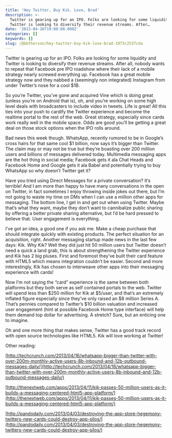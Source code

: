 ```yaml
---
title: 'Hey Twitter, Buy Kik. Love, Brad'
description: >-
  Twitter is gearing up for an IPO. Folks are looking for some liquidity and
  Twitter is looking to diversify their revenue streams. After…
date: '2013-04-16T19:00:00.000Z'
categories: []
keywords: []
slug: /@bbthorson/hey-twitter-buy-kik-love-brad-1973c2537cda
---
```


Twitter is gearing up for an IPO. Folks are looking for some liquidity and Twitter is looking to diversify their revenue streams. After all, nobody wants to repeat that Facebook pre IPO roadshow where their lack of a mobile strategy nearly screwed everything up. Facebook has a great mobile strategy now and they nabbed a (seemingly non integrated) Instagram from under Twitter’s nose for a cool $1B.

So you’re Twitter, you’ve gone and acquired Vine which is doing great (unless you’re on Android that is), oh, and you’re working on some high level deals with broadcasters to include video in tweets. Life is great! All this ties into your push to cardify the Twitter experience and become the realtime portal to the rest of the web. Great strategy, especially since cards work really well in the mobile space. Odds are good you’ll be getting a great deal on those stock options when the IPO rolls around.

Bad news this week though. WhatsApp, recently rumored to be in Google’s cross hairs for that same cool $1 billion, now says it’s bigger than Twitter. The claim may or may not be true but they’re boasting over 200 million users and billions of messages delivered today. Multimedia messaging apps are the hot thing in social media; Facebook gets it ala Chat Heads and Facebook Home and Google gets it ala Babel and potentially trying to buy WhatsApp so why doesn’t Twitter get it?

Have you tried using Direct Messages for a private conversation? It’s terrible! And I am more than happy to have many conversations in the open on Twitter, in fact sometimes I enjoy throwing inside jokes out there, but I’m not going to waste my time on DMs when I can use a million other apps for messaging. The bottom line, I get in and get out when using Twitter. Maybe that’s what they want, maybe they don’t want to cannibalize public sharing by offering a better private sharing alternative, but I’d be hard pressed to believe that. User engagement is everything.

I’ve got an idea, a good one if you ask me. Make a cheap purchase that should integrate quickly with existing products. The perfect situation for an acquisition, right. Another messaging startup made news in the last few days: Kik. Why Kik? Well they did just hit 50 million users but Twitter doesn’t need a quick a land grab, this is about strengthening the Twitter experience and Kik has 2 big pluses. First and foremost they’ve built their card feature with HTML5 which means integration couldn’t be easier. Second and more interestingly, Kik has chosen to interweave other apps into their messaging experience with cards!

Now I’m not saying the “card” experience is the same between both platforms but they both serve as self contained portals to the web. Twitter will spend less than $250 million for Kik at $5/user, and that’s an extremely inflated figure especially since they’ve only raised an $8 million Series A. That’s pennies compared to Twitter’s $10 billion valuation and increased user engagement (hint at possible Facebook Home type interface) will help them demand top dollar for advertising. A stretch? Sure, but an enticing one to imagine.

Oh and one more thing that makes sense, Twitter has a good track record with open source technologies like HTML5. Kik will love working at Twitter!

Other reading:

[http://techcrunch.com/2013/04/16/whatsapp-bigger-than-twitter-with-over-200m-monthly-active-users-8b-inbound-and-12b-outbound-messages-daily/](http://techcrunch.com/2013/04/16/whatsapp-bigger-than-twitter-with-over-200m-monthly-active-users-8b-inbound-and-12b-outbound-messages-daily/)

[http://thenextweb.com/apps/2013/04/11/kik-passes-50-million-users-as-it-builds-a-messaging-centered-html5-app-platform/](http://thenextweb.com/apps/2013/04/11/kik-passes-50-million-users-as-it-builds-a-messaging-centered-html5-app-platform/)

[http://pandodaily.com/2013/04/03/destroying-the-app-store-hegemony-twitters-new-cards-could-destroy-app-silos/](http://pandodaily.com/2013/04/03/destroying-the-app-store-hegemony-twitters-new-cards-could-destroy-app-silos/)